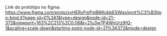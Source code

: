 Link do protótipo no figma: https://www.figma.com/proto/xvHERxFmPstB6KobbESWqx/prot%C3%B3tipo-bind.it?page-id=0%3A1&type=design&node-id=21-372&viewport=163%2C213%2C0.06&t=21u3w7P4WnUrz9fQ-1&scaling=scale-down&starting-point-node-id=21%3A372&mode=design